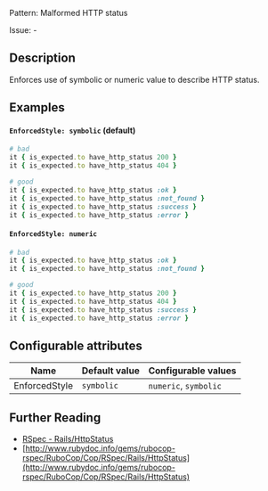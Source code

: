 Pattern: Malformed HTTP status

Issue: -

## Description

Enforces use of symbolic or numeric value to describe HTTP status.

## Examples

#### `EnforcedStyle: symbolic` (default)

```ruby
# bad
it { is_expected.to have_http_status 200 }
it { is_expected.to have_http_status 404 }

# good
it { is_expected.to have_http_status :ok }
it { is_expected.to have_http_status :not_found }
it { is_expected.to have_http_status :success }
it { is_expected.to have_http_status :error }
```
#### `EnforcedStyle: numeric`

```ruby
# bad
it { is_expected.to have_http_status :ok }
it { is_expected.to have_http_status :not_found }

# good
it { is_expected.to have_http_status 200 }
it { is_expected.to have_http_status 404 }
it { is_expected.to have_http_status :success }
it { is_expected.to have_http_status :error }
```

## Configurable attributes

Name | Default value | Configurable values
--- | --- | ---
EnforcedStyle | `symbolic` | `numeric`, `symbolic`

## Further Reading

* [RSpec - Rails/HttpStatus](https://rubocop-rspec.readthedocs.io/en/latest/cops_rails/#railshttpstatus)
* [http://www.rubydoc.info/gems/rubocop-rspec/RuboCop/Cop/RSpec/Rails/HttpStatus](http://www.rubydoc.info/gems/rubocop-rspec/RuboCop/Cop/RSpec/Rails/HttpStatus)
